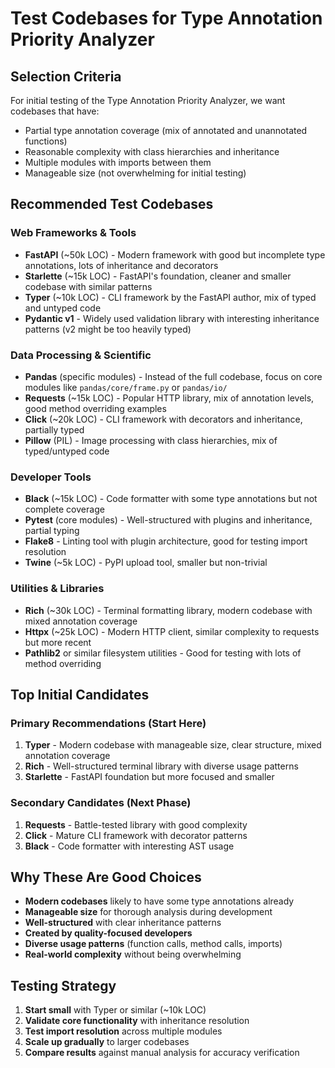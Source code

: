 # Test Codebases for Type Annotation Priority Analyzer

## Selection Criteria

For initial testing of the Type Annotation Priority Analyzer, we want codebases that have:
- Partial type annotation coverage (mix of annotated and unannotated functions)
- Reasonable complexity with class hierarchies and inheritance
- Multiple modules with imports between them
- Manageable size (not overwhelming for initial testing)

## Recommended Test Codebases

### Web Frameworks & Tools
- **FastAPI** (~50k LOC) - Modern framework with good but incomplete type annotations, lots of inheritance and decorators
- **Starlette** (~15k LOC) - FastAPI's foundation, cleaner and smaller codebase with similar patterns
- **Typer** (~10k LOC) - CLI framework by the FastAPI author, mix of typed and untyped code
- **Pydantic v1** - Widely used validation library with interesting inheritance patterns (v2 might be too heavily typed)

### Data Processing & Scientific
- **Pandas** (specific modules) - Instead of the full codebase, focus on core modules like `pandas/core/frame.py` or `pandas/io/`
- **Requests** (~15k LOC) - Popular HTTP library, mix of annotation levels, good method overriding examples
- **Click** (~20k LOC) - CLI framework with decorators and inheritance, partially typed
- **Pillow** (PIL) - Image processing with class hierarchies, mix of typed/untyped code

### Developer Tools
- **Black** (~15k LOC) - Code formatter with some type annotations but not complete coverage
- **Pytest** (core modules) - Well-structured with plugins and inheritance, partial typing
- **Flake8** - Linting tool with plugin architecture, good for testing import resolution
- **Twine** (~5k LOC) - PyPI upload tool, smaller but non-trivial

### Utilities & Libraries
- **Rich** (~30k LOC) - Terminal formatting library, modern codebase with mixed annotation coverage
- **Httpx** (~25k LOC) - Modern HTTP client, similar complexity to requests but more recent
- **Pathlib2** or similar filesystem utilities - Good for testing with lots of method overriding

## Top Initial Candidates

### Primary Recommendations (Start Here)
1. **Typer** - Modern codebase with manageable size, clear structure, mixed annotation coverage
2. **Rich** - Well-structured terminal library with diverse usage patterns
3. **Starlette** - FastAPI foundation but more focused and smaller

### Secondary Candidates (Next Phase)
1. **Requests** - Battle-tested library with good complexity
2. **Click** - Mature CLI framework with decorator patterns
3. **Black** - Code formatter with interesting AST usage

## Why These Are Good Choices

- **Modern codebases** likely to have some type annotations already
- **Manageable size** for thorough analysis during development
- **Well-structured** with clear inheritance patterns
- **Created by quality-focused developers**
- **Diverse usage patterns** (function calls, method calls, imports)
- **Real-world complexity** without being overwhelming

## Testing Strategy

1. **Start small** with Typer or similar (~10k LOC)
2. **Validate core functionality** with inheritance resolution
3. **Test import resolution** across multiple modules
4. **Scale up gradually** to larger codebases
5. **Compare results** against manual analysis for accuracy verification